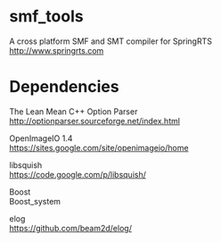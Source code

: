 smf_tools
=======
A cross platform SMF and SMT compiler for SpringRTS http://www.springrts.com

Dependencies
============
The Lean Mean C++ Option Parser<br>
http://optionparser.sourceforge.net/index.html

OpenImageIO 1.4<br>
https://sites.google.com/site/openimageio/home<br>

libsquish<br>
https://code.google.com/p/libsquish/<br>

Boost<br>
Boost_system<br>

elog<br>
https://github.com/beam2d/elog/
